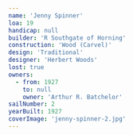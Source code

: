 ```yaml
---
name: 'Jenny Spinner'
loa: 19
handicap: null
builder: 'R Southgate of Horning'
construction: 'Wood (Carvel)'
design: 'Traditional'
designer: 'Herbert Woods'
lost: true
owners:
  - from: 1927
    to: null
    owner: 'Arthur R. Batchelor'
sailNumber: 2
yearBuilt: 1927
coverImage: 'jenny-spinner-2.jpg'
---
```


